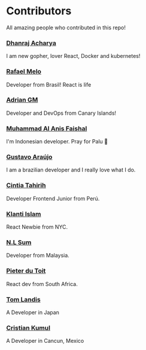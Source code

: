 # Contributors

All amazing people who contributed in this repo!

### [Dhanraj Acharya](http://github.com/drex44)
I am new gopher, lover React, Docker and kubernetes!

### [Rafael Melo](https://github.com/rsmelo92)
Developer from Brasil! React is life

### [Adrian GM](https://github.com/adriangmweb)
Developer and DevOps from Canary Islands!

### [Muhammad Al Anis Faishal](http://github.com/maafaishal)
I'm Indonesian developer. Pray for Palu 🙏

### [Gustavo Araújo](http://github.com/gwgga)
I am a brazilian developer and I really love what I do.

### [Cintia Tahirih](http://github.com/cTahirih)
Developer Frontend Junior from Perú.

### [Klanti Islam](https://github.com/klanti117)
React Newbie from NYC.

### [N.L Sum](https://github.com/nlsum1)
Developer from Malaysia.

### [Pieter du Toit](https://github.com/Pdut89)
React dev from South Africa.


### [Tom Landis](https://github.com/TomLandis)
A Developer in Japan


### [Cristian Kumul](https://github.com/cristianKumul)
A Developer in Cancun, Mexico
